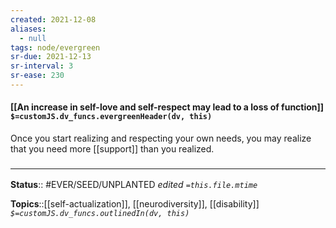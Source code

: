 ```yaml
---
created: 2021-12-08 
aliases:
  - null
tags: node/evergreen
sr-due: 2021-12-13
sr-interval: 3
sr-ease: 230
---
```


#### [[An increase in self-love and self-respect may lead to a loss of function]] `$=customJS.dv_funcs.evergreenHeader(dv, this)`

Once you start realizing and respecting your own needs, you may realize that you need more [[support]] than you realized. 

### <hr class="footnote"/>

**Status**:: #EVER/SEED/UNPLANTED
*edited `=this.file.mtime`*

**Topics**::[[self-actualization]], [[neurodiversity]], [[disability]]
*`$=customJS.dv_funcs.outlinedIn(dv, this)`*
